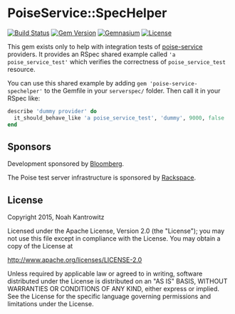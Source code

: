 # PoiseService::SpecHelper

[![Build Status](https://img.shields.io/travis/poise/poise-service-spechelper.svg)](https://travis-ci.org/poise/poise-service-spechelper)
[![Gem Version](https://img.shields.io/gem/v/poise-service-spechelper.svg)](https://rubygems.org/gems/poise-service-spechelper)
[![Gemnasium](https://img.shields.io/gemnasium/poise/poise-service-spechelper.svg)](https://gemnasium.com/poise/poise-service-spechelper)
[![License](https://img.shields.io/badge/license-Apache_2-blue.svg)](https://www.apache.org/licenses/LICENSE-2.0)

This gem exists only to help with integration tests of [poise-service](https://github.com/poise/poise-service)
providers. It provides an RSpec shared example called `'a poise_service_test'`
which verifies the correctness of `poise_service_test` resource.

You can use this shared example by adding `gem 'poise-service-spechelper'` to
the Gemfile in your `serverspec/` folder. Then call it in your RSpec like:

```ruby
describe 'dummy provider' do
  it_should_behave_like 'a poise_service_test', 'dummy', 9000, false
end
```

## Sponsors

Development sponsored by [Bloomberg](http://www.bloomberg.com/company/technology/).

The Poise test server infrastructure is sponsored by [Rackspace](https://rackspace.com/).

## License

Copyright 2015, Noah Kantrowitz

Licensed under the Apache License, Version 2.0 (the "License");
you may not use this file except in compliance with the License.
You may obtain a copy of the License at

http://www.apache.org/licenses/LICENSE-2.0

Unless required by applicable law or agreed to in writing, software
distributed under the License is distributed on an "AS IS" BASIS,
WITHOUT WARRANTIES OR CONDITIONS OF ANY KIND, either express or implied.
See the License for the specific language governing permissions and
limitations under the License.
